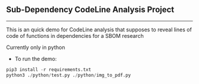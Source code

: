 ## Sub-Dependency CodeLine Analysis Project

---

This is an quick demo for CodeLine analysis that supposes to reveal lines of code of functions in dependencies for a SBOM research

Currently only in python

- To run the demo: 

```python
pip3 install -r requirements.txt
python3 ./python/test.py ./python/img_to_pdf.py
```

